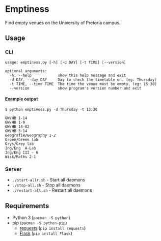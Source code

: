 # Emptiness

Find empty venues on the University of Pretoria campus.

## Usage
### CLI
```
usage: emptiness.py [-h] [-d DAY] [-t TIME] [--version]

optional arguments:
  -h, --help            show this help message and exit
  -d DAY, --day DAY     Day to check the timetable on. (eg: Thursday)
  -t TIME, --time TIME  The time the venue must be empty. (eg: 15:30)
  --version             show program's version number and exit
```

#### Example output
```
$ python emptiness.py -d Thursday -t 13:30

GW/HB 1-14
GW/HB 1-9
GW/HB 14-02
GW/HB 3-14
Geografie/Geography 1-2
Groen/Green lab
Grys/Grey lab
Ing/Eng  A-Lab
Ing/Eng III - 6
Wisk/Maths 2-1
```

### Server
- `./start-allr.sh` - Start all daemons
- `./stop-all.sh` - Stop all daemons
- `./restart-all.sh` - Restart all daemons

## Requirements
- Python 3 (`pacman -S python`)
- pip (`pacman -S python-pip`)
	- [requests](http://docs.python-requests.org/en/master/user/install/) (`pip install requests`)
	- [Flask](http://flask.pocoo.org/) (`pip install Flask`)
